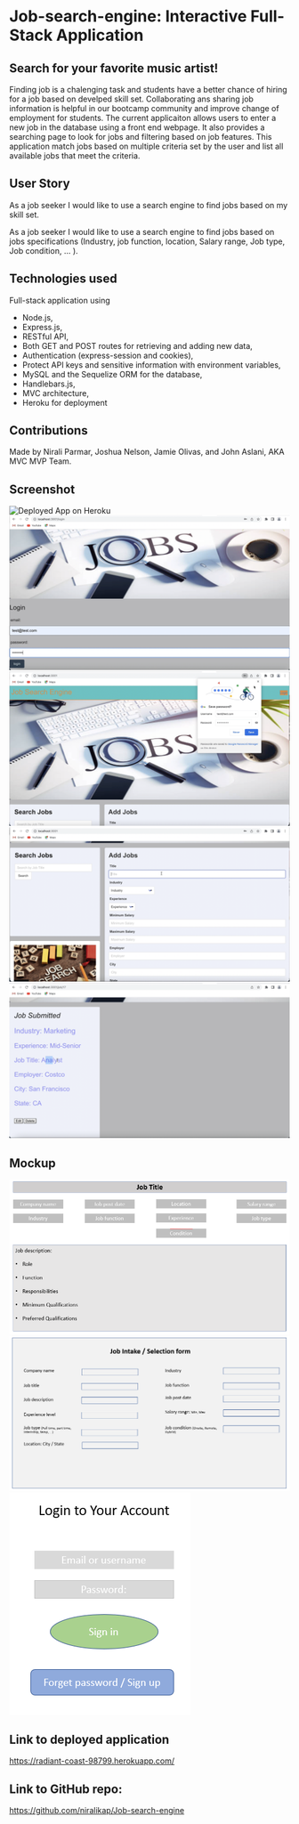 # Job-search-engine: Interactive Full-Stack Application


## Search for your favorite music artist!

Finding job is a chalenging task and students have a better chance of hiring for a job based on develped skill set. Collaborating ans sharing job information is helpful in our bootcamp community and improve change of employment for students. The current applicaiton allows users to enter a new job in the database using a front end webpage. It also provides a searching page to look for jobs and filtering based on job features. This application match jobs based on multiple criteria set by the user and list all available jobs that meet the criteria.

## User Story

As a job seeker I would like to use a search engine to find jobs based on my skill set. 

As a job seeker I would like to use a search engine to find jobs based on jobs specifications (Industry, job function, location, Salary range, Job type, Job condition, ... ). 

## Technologies used

Full-stack application using 
* Node.js, 
* Express.js, 
* RESTful API,
* Both GET and POST routes for retrieving and adding new data,
* Authentication (express-session and cookies),
* Protect API keys and sensitive information with environment variables,
* MySQL and the Sequelize ORM for the database,
* Handlebars.js, 
* MVC architecture,
* Heroku for deployment

## Contributions

Made by Nirali Parmar, Joshua Nelson, Jamie Olivas, and John Aslani, AKA MVC MVP Team.

## Screenshot

![Deployed App on Heroku](./assets/imgs/Screenshot1.jpg)
![Image2](./assets/imgs/Screenshot2.jpg)
![Image3](./assets/imgs/Screenshot3.jpg)
![Image4](./assets/imgs/Screenshot4.jpg)
![Image5](./assets/imgs/Screenshot5.jpg)


## Mockup

![Job Description](./assets/imgs/Jobdescription.png)
![Job Selection Form](./assets/imgs/Jobselectionform.PNG)
![Login](./assets/imgs/Login.png)

## Link to deployed application

https://radiant-coast-98799.herokuapp.com/

## Link to GitHub repo:

https://github.com/niralikap/Job-search-engine
